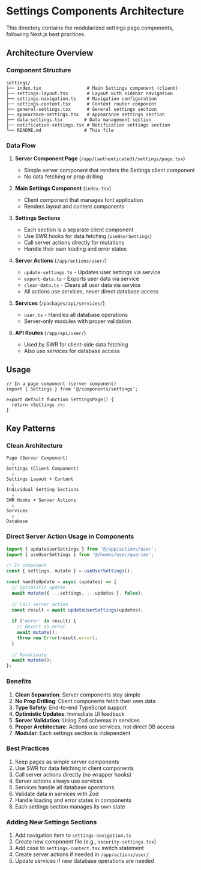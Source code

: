 # Settings Components Architecture

This directory contains the modularized settings page components, following Next.js best practices.

## Architecture Overview

### Component Structure

```
settings/
├── index.tsx                 # Main Settings component (client)
├── settings-layout.tsx       # Layout with sidebar navigation
├── settings-navigation.ts    # Navigation configuration
├── settings-content.tsx      # Content router component
├── general-settings.tsx      # General settings section
├── appearance-settings.tsx   # Appearance settings section
├── data-settings.tsx        # Data management section
├── notification-settings.tsx # Notification settings section
└── README.md                # This file
```

### Data Flow

1. **Server Component Page** (`/app/(authenticated)/settings/page.tsx`)
   - Simple server component that renders the Settings client component
   - No data fetching or prop drilling

2. **Main Settings Component** (`index.tsx`)
   - Client component that manages font application
   - Renders layout and content components

3. **Settings Sections**
   - Each section is a separate client component
   - Use SWR hooks for data fetching (`useUserSettings`)
   - Call server actions directly for mutations
   - Handle their own loading and error states

4. **Server Actions** (`/app/actions/user/`)
   - `update-settings.ts` - Updates user settings via service
   - `export-data.ts` - Exports user data via service
   - `clear-data.ts` - Clears all user data via service
   - All actions use services, never direct database access

5. **Services** (`/packages/api/services/`)
   - `user.ts` - Handles all database operations
   - Server-only modules with proper validation

6. **API Routes** (`/app/api/user/`)
   - Used by SWR for client-side data fetching
   - Also use services for database access

## Usage

```tsx
// In a page component (server component)
import { Settings } from '@/components/settings';

export default function SettingsPage() {
  return <Settings />;
}
```

## Key Patterns

### Clean Architecture

```
Page (Server Component)
  ↓
Settings (Client Component)
  ↓
Settings Layout + Content
  ↓
Individual Setting Sections
  ↓
SWR Hooks + Server Actions
  ↓
Services
  ↓
Database
```

### Direct Server Action Usage in Components

```typescript
import { updateUserSettings } from '@/app/actions/user';
import { useUserSettings } from '@/hooks/user/queries';

// In component
const { settings, mutate } = useUserSettings();

const handleUpdate = async (updates) => {
  // Optimistic update
  await mutate({ ...settings, ...updates }, false);
  
  // Call server action
  const result = await updateUserSettings(updates);
  
  if ('error' in result) {
    // Revert on error
    await mutate();
    throw new Error(result.error);
  }
  
  // Revalidate
  await mutate();
};
```

### Benefits

1. **Clean Separation**: Server components stay simple
2. **No Prop Drilling**: Client components fetch their own data
3. **Type Safety**: End-to-end TypeScript support
4. **Optimistic Updates**: Immediate UI feedback
5. **Server Validation**: Using Zod schemas in services
6. **Proper Architecture**: Actions use services, not direct DB access
7. **Modular**: Each settings section is independent

### Best Practices

1. Keep pages as simple server components
2. Use SWR for data fetching in client components
3. Call server actions directly (no wrapper hooks)
4. Server actions always use services
5. Services handle all database operations
6. Validate data in services with Zod
7. Handle loading and error states in components
8. Each settings section manages its own state

### Adding New Settings Sections

1. Add navigation item to `settings-navigation.ts`
2. Create new component file (e.g., `security-settings.tsx`)
3. Add case to `settings-content.tsx` switch statement
4. Create server actions if needed in `/app/actions/user/`
5. Update services if new database operations are needed 
